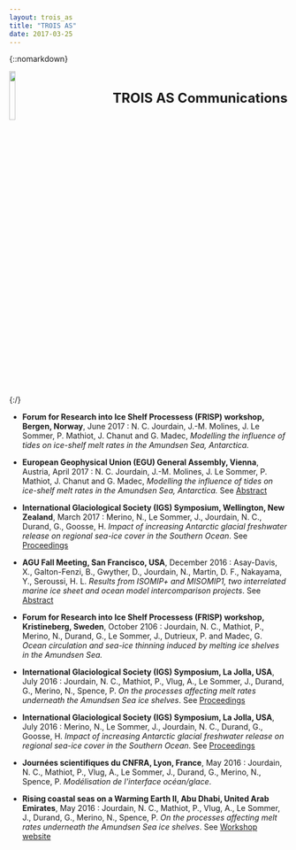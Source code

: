 ```yaml
---
layout: trois_as
title: "TROIS AS"
date: 2017-03-25
---
```


{::nomarkdown}
<div style="display:inline;text-align:left;">
<img src="{{site.url}}projects_dir/img/trois_as_original_text.png" width="15%" height="15%" border="0"/>
<div style="itext-align:center;float:right">
<br> <br> <b>
<font size="5">
TROIS AS Communications <br>
</b> <br> <br>
</font>
</div>
</div>
<div style="clear:both"/>
{:/}

* **Forum for Research into Ice Shelf Processess (FRISP) workshop, Bergen, Norway**, June 2017 : N. C. Jourdain, J.-M. Molines, J. Le Sommer, P. Mathiot, J. Chanut and G. Madec, *Modelling the influence of tides on ice-shelf melt rates in the Amundsen Sea, Antarctica.*

* **European Geophysical Union (EGU) General Assembly, Vienna**, Austria, April 2017 : N. C. Jourdain, J.-M. Molines, J. Le Sommer, P. Mathiot, J. Chanut and G. Madec, *Modelling the influence of tides on ice-shelf melt rates in the Amundsen Sea, Antarctica.* See [Abstract](http://meetingorganizer.copernicus.org/EGU2017/EGU2017-4784.pdf)

* **International Glaciological Society (IGS) Symposium, Wellington, New Zealand**, March 2017 : Merino, N., Le Sommer, J., Jourdain, N. C., Durand, G., Goosse, H. *Impact of increasing Antarctic glacial freshwater release on regional sea-ice cover in the Southern Ocean*. See [Proceedings](https://www.igsoc.org/symposia/2017/newzealand/proceedings/proceedings.html)

* **AGU Fall Meeting, San Francisco, USA**, December 2016 : Asay-Davis, X., Galton-Fenzi, B., Gwyther, D., Jourdain, N., Martin, D. F., Nakayama, Y., Seroussi, H. L. *Results from ISOMIP+ and MISOMIP1, two interrelated marine ice sheet and ocean model intercomparison projects*. See [Abstract](https://agu.confex.com/agu/fm16/meetingapp.cgi/Paper/117786) 

* **Forum for Research into Ice Shelf Processess (FRISP) workshop, Kristineberg, Sweden**, October 2106 : Jourdain, N. C., Mathiot, P., Merino, N., Durand, G., Le Sommer, J., Dutrieux, P. and Madec, G. *Ocean circulation and sea-ice thinning induced by melting ice shelves in the Amundsen Sea.*

* **International Glaciological Society (IGS) Symposium, La Jolla, USA**, July 2016 : Jourdain, N. C., Mathiot, P., Vlug, A., Le Sommer, J., Durand, G., Merino, N., Spence, P. *On the processes affecting melt rates underneath the Amundsen Sea ice shelves*. See [Proceedings](https://www.igsoc.org/symposia/2016/lajolla/proceedings/proceedings.html)

* **International Glaciological Society (IGS) Symposium, La Jolla, USA**, July 2016 : Merino, N., Le Sommer, J., Jourdain, N. C., Durand, G., Goosse, H. *Impact of increasing Antarctic glacial freshwater release on regional sea-ice cover in the Southern Ocean*. See [Proceedings](https://www.igsoc.org/symposia/2016/lajolla/proceedings/proceedings.html)

* **Journées scientifiques du CNFRA, Lyon, France**, May 2016 : Jourdain, N. C., Mathiot, P., Vlug, A., Le Sommer, J., Durand, G., Merino, N., Spence, P. *Modélisation de l'interface océan/glace*.

* **Rising coastal seas on a Warming Earth II, Abu Dhabi, United Arab Emirates**, May 2016 : Jourdain, N. C., Mathiot, P., Vlug, A., Le Sommer, J., Durand, G., Merino, N., Spence, P. *On the processes affecting melt rates underneath the Amundsen Sea ice shelves*. See [Workshop website](http://nyuad.nyu.edu/en/news-events/abu-dhabi-events/2016/05/rising-coastal-seas-on-a-warming-earth-ii.html)
